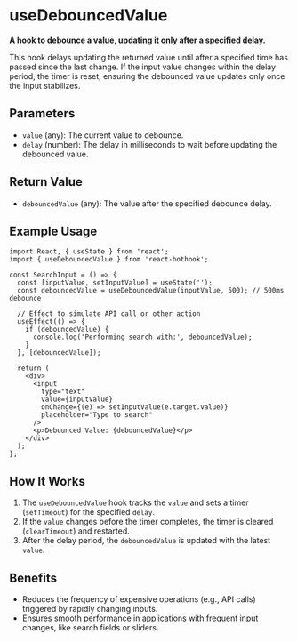# useDebouncedValue

**A hook to debounce a value, updating it only after a specified delay.**

This hook delays updating the returned value until after a specified time has passed since the last change. If the input value changes within the delay period, the timer is reset, ensuring the debounced value updates only once the input stabilizes.

## Parameters

- `value` (any): The current value to debounce.
- `delay` (number): The delay in milliseconds to wait before updating the debounced value.

## Return Value

- `debouncedValue` (any): The value after the specified debounce delay.

## Example Usage

```tsx
import React, { useState } from 'react';
import { useDebouncedValue } from 'react-hothook';

const SearchInput = () => {
  const [inputValue, setInputValue] = useState('');
  const debouncedValue = useDebouncedValue(inputValue, 500); // 500ms debounce

  // Effect to simulate API call or other action
  useEffect(() => {
    if (debouncedValue) {
      console.log('Performing search with:', debouncedValue);
    }
  }, [debouncedValue]);

  return (
    <div>
      <input
        type="text"
        value={inputValue}
        onChange={(e) => setInputValue(e.target.value)}
        placeholder="Type to search"
      />
      <p>Debounced Value: {debouncedValue}</p>
    </div>
  );
};
```

## How It Works

1. The `useDebouncedValue` hook tracks the `value` and sets a timer (`setTimeout`) for the specified `delay`.
2. If the `value` changes before the timer completes, the timer is cleared (`clearTimeout`) and restarted.
3. After the delay period, the `debouncedValue` is updated with the latest `value`.

## Benefits

- Reduces the frequency of expensive operations (e.g., API calls) triggered by rapidly changing inputs.
- Ensures smooth performance in applications with frequent input changes, like search fields or sliders.
